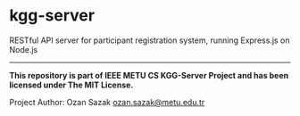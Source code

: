 # kgg-server

RESTful API server for participant registration system, running Express.js on Node.js

<hr></hr>

**This repository is part of IEEE METU CS KGG-Server Project and has been licensed under The MIT License.**

Project Author: Ozan Sazak <ozan.sazak@metu.edu.tr>
